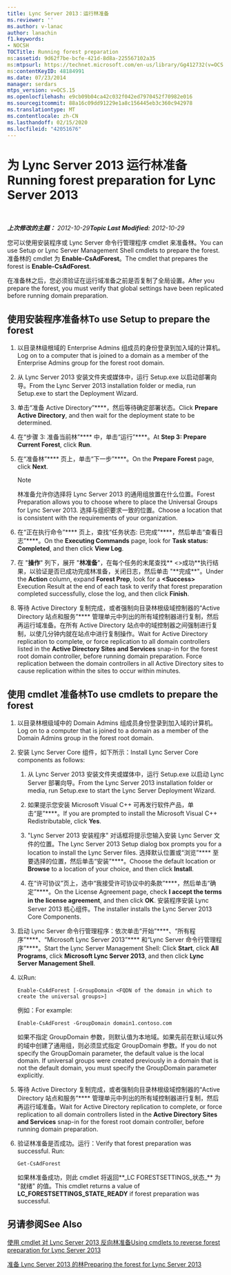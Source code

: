 ```yaml
---
title: Lync Server 2013：运行林准备
ms.reviewer: ''
ms.author: v-lanac
author: lanachin
f1.keywords:
- NOCSH
TOCTitle: Running forest preparation
ms:assetid: 9d62f7be-bcfe-421d-8d8a-225567102a35
ms:mtpsurl: https://technet.microsoft.com/en-us/library/Gg412732(v=OCS.15)
ms:contentKeyID: 48184991
ms.date: 07/23/2014
manager: serdars
mtps_version: v=OCS.15
ms.openlocfilehash: e9cb09b04ca42c032f042ed7970452f70982e016
ms.sourcegitcommit: 88a16c09dd91229e1a8c156445eb3c360c942978
ms.translationtype: MT
ms.contentlocale: zh-CN
ms.lasthandoff: 02/15/2020
ms.locfileid: "42051676"
---
```

<div data-xmlns="http://www.w3.org/1999/xhtml">

<div class="topic" data-xmlns="http://www.w3.org/1999/xhtml" data-msxsl="urn:schemas-microsoft-com:xslt" data-cs="http://msdn.microsoft.com/">

<div data-asp="http://msdn2.microsoft.com/asp">

# <a name="running-forest-preparation-for-lync-server-2013"></a><span data-ttu-id="e257c-102">为 Lync Server 2013 运行林准备</span><span class="sxs-lookup"><span data-stu-id="e257c-102">Running forest preparation for Lync Server 2013</span></span>

</div>

<div id="mainSection">

<div id="mainBody">

<span> </span>

<span data-ttu-id="e257c-103">_**上次修改的主题：** 2012-10-29_</span><span class="sxs-lookup"><span data-stu-id="e257c-103">_**Topic Last Modified:** 2012-10-29_</span></span>

<span data-ttu-id="e257c-104">您可以使用安装程序或 Lync Server 命令行管理程序 cmdlet 来准备林。</span><span class="sxs-lookup"><span data-stu-id="e257c-104">You can use Setup or Lync Server Management Shell cmdlets to prepare the forest.</span></span> <span data-ttu-id="e257c-105">准备林的 cmdlet 为 **Enable-CsAdForest**。</span><span class="sxs-lookup"><span data-stu-id="e257c-105">The cmdlet that prepares the forest is **Enable-CsAdForest**.</span></span>

<span data-ttu-id="e257c-106">在准备林之后，您必须验证在运行域准备之前是否复制了全局设置。</span><span class="sxs-lookup"><span data-stu-id="e257c-106">After you prepare the forest, you must verify that global settings have been replicated before running domain preparation.</span></span>

<div>

## <a name="to-use-setup-to-prepare-the-forest"></a><span data-ttu-id="e257c-107">使用安装程序准备林</span><span class="sxs-lookup"><span data-stu-id="e257c-107">To use Setup to prepare the forest</span></span>

1.  <span data-ttu-id="e257c-108">以目录林级根域的 Enterprise Admins 组成员的身份登录到加入域的计算机。</span><span class="sxs-lookup"><span data-stu-id="e257c-108">Log on to a computer that is joined to a domain as a member of the Enterprise Admins group for the forest root domain.</span></span>

2.  <span data-ttu-id="e257c-109">从 Lync Server 2013 安装文件夹或媒体中，运行 Setup.exe 以启动部署向导。</span><span class="sxs-lookup"><span data-stu-id="e257c-109">From the Lync Server 2013 installation folder or media, run Setup.exe to start the Deployment Wizard.</span></span>

3.  <span data-ttu-id="e257c-110">单击“准备 Active Directory”\*\*\*\*，然后等待确定部署状态。</span><span class="sxs-lookup"><span data-stu-id="e257c-110">Click **Prepare Active Directory**, and then wait for the deployment state to be determined.</span></span>

4.  <span data-ttu-id="e257c-111">在“步骤 3: 准备当前林”\*\*\*\* 中，单击“运行”\*\*\*\*。</span><span class="sxs-lookup"><span data-stu-id="e257c-111">At **Step 3: Prepare Current Forest**, click **Run**.</span></span>

5.  <span data-ttu-id="e257c-112">在“准备林”\*\*\*\* 页上，单击“下一步”\*\*\*\*。</span><span class="sxs-lookup"><span data-stu-id="e257c-112">On the **Prepare Forest** page, click **Next**.</span></span>
    
    <div>
    

    > [!NOTE]  
    > <span data-ttu-id="e257c-113">林准备允许你选择将 Lync Server 2013 的通用组放置在什么位置。</span><span class="sxs-lookup"><span data-stu-id="e257c-113">Forest Preparation allows you to choose where to place the Universal Groups for Lync Server 2013.</span></span> <span data-ttu-id="e257c-114">选择与组织要求一致的位置。</span><span class="sxs-lookup"><span data-stu-id="e257c-114">Choose a location that is consistent with the requirements of your organization.</span></span>

    
    </div>

6.  <span data-ttu-id="e257c-115">在“正在执行命令”\*\*\*\* 页上，查找“任务状态: 已完成”\*\*\*\*，然后单击“查看日志”\*\*\*\*。</span><span class="sxs-lookup"><span data-stu-id="e257c-115">On the **Executing Commands** page, look for **Task status: Completed**, and then click **View Log**.</span></span>

7.  <span data-ttu-id="e257c-116">在 "**操作**" 列下，展开 "**林准备**"，在每个任务的末尾查找\*\* \<\>成功**执行结果，以验证是否已成功完成林准备，关闭日志，然后单击 "**完成\*\*"。</span><span class="sxs-lookup"><span data-stu-id="e257c-116">Under the **Action** column, expand **Forest Prep**, look for a **\<Success\>** Execution Result at the end of each task to verify that forest preparation completed successfully, close the log, and then click **Finish**.</span></span>

8.  <span data-ttu-id="e257c-p103">等待 Active Directory 复制完成，或者强制向目录林根级域控制器的“Active Directory 站点和服务”\*\*\*\* 管理单元中列出的所有域控制器进行复制，然后再运行域准备。在所有 Active Directory 站点中的域控制器之间强制进行复制，以使几分钟内就在站点中进行复制操作。</span><span class="sxs-lookup"><span data-stu-id="e257c-p103">Wait for Active Directory replication to complete, or force replication to all domain controllers listed in the **Active Directory Sites and Services** snap-in for the forest root domain controller, before running domain preparation. Force replication between the domain controllers in all Active Directory sites to cause replication within the sites to occur within minutes.</span></span>

</div>

<div>

## <a name="to-use-cmdlets-to-prepare-the-forest"></a><span data-ttu-id="e257c-119">使用 cmdlet 准备林</span><span class="sxs-lookup"><span data-stu-id="e257c-119">To use cmdlets to prepare the forest</span></span>

1.  <span data-ttu-id="e257c-120">以目录林根级域中的 Domain Admins 组成员身份登录到加入域的计算机。</span><span class="sxs-lookup"><span data-stu-id="e257c-120">Log on to a computer that is joined to a domain as a member of the Domain Admins group in the forest root domain.</span></span>

2.  <span data-ttu-id="e257c-121">安装 Lync Server Core 组件，如下所示：</span><span class="sxs-lookup"><span data-stu-id="e257c-121">Install Lync Server Core components as follows:</span></span>
    
    1.  <span data-ttu-id="e257c-122">从 Lync Server 2013 安装文件夹或媒体中，运行 Setup.exe 以启动 Lync Server 部署向导。</span><span class="sxs-lookup"><span data-stu-id="e257c-122">From the Lync Server 2013 installation folder or media, run Setup.exe to start the Lync Server Deployment Wizard.</span></span>
    
    2.  <span data-ttu-id="e257c-123">如果提示您安装 Microsoft Visual C++ 可再发行软件产品，单击“是”\*\*\*\*。</span><span class="sxs-lookup"><span data-stu-id="e257c-123">If you are prompted to install the Microsoft Visual C++ Redistributable, click **Yes**.</span></span>
    
    3.  <span data-ttu-id="e257c-124">"Lync Server 2013 安装程序" 对话框将提示您输入安装 Lync Server 文件的位置。</span><span class="sxs-lookup"><span data-stu-id="e257c-124">The Lync Server 2013 Setup dialog box prompts you for a location to install the Lync Server files.</span></span> <span data-ttu-id="e257c-125">选择默认位置或“浏览”\*\*\*\* 至要选择的位置，然后单击“安装”\*\*\*\*。</span><span class="sxs-lookup"><span data-stu-id="e257c-125">Choose the default location or **Browse** to a location of your choice, and then click **Install**.</span></span>
    
    4.  <span data-ttu-id="e257c-126">在“许可协议”页上，选中“我接受许可协议中的条款”\*\*\*\*，然后单击“确定”\*\*\*\*。</span><span class="sxs-lookup"><span data-stu-id="e257c-126">On the License Agreement page, check **I accept the terms in the license agreement**, and then click **OK**.</span></span> <span data-ttu-id="e257c-127">安装程序安装 Lync Server 2013 核心组件。</span><span class="sxs-lookup"><span data-stu-id="e257c-127">The installer installs the Lync Server 2013 Core Components.</span></span>

3.  <span data-ttu-id="e257c-128">启动 Lync Server 命令行管理程序：依次单击“开始”\*\*\*\*、“所有程序”\*\*\*\*、“Microsoft Lync Server 2013”\*\*\*\* 和“Lync Server 命令行管理程序”\*\*\*\*。</span><span class="sxs-lookup"><span data-stu-id="e257c-128">Start the Lync Server Management Shell: Click **Start**, click **All Programs**, click **Microsoft Lync Server 2013**, and then click **Lync Server Management Shell**.</span></span>

4.  <span data-ttu-id="e257c-129">以</span><span class="sxs-lookup"><span data-stu-id="e257c-129">Run:</span></span>
    
        Enable-CsAdForest [-GroupDomain <FQDN of the domain in which to create the universal groups>]
    
    <span data-ttu-id="e257c-130">例如：</span><span class="sxs-lookup"><span data-stu-id="e257c-130">For example:</span></span>
    
        Enable-CsAdForest -GroupDomain domain1.contoso.com 
    
    <span data-ttu-id="e257c-p106">如果不指定 GroupDomain 参数，则默认值为本地域。如果先前在默认域以外的域中创建了通用组，则必须显式指定 GroupDomain 参数。</span><span class="sxs-lookup"><span data-stu-id="e257c-p106">If you do not specify the GroupDomain parameter, the default value is the local domain. If universal groups were created previously in a domain that is not the default domain, you must specify the GroupDomain parameter explicitly.</span></span>

5.  <span data-ttu-id="e257c-133">等待 Active Directory 复制完成，或者强制向目录林根级域控制器的“Active Directory 站点和服务”\*\*\*\* 管理单元中列出的所有域控制器进行复制，然后再运行域准备。</span><span class="sxs-lookup"><span data-stu-id="e257c-133">Wait for Active Directory replication to complete, or force replication to all domain controllers listed in the **Active Directory Sites and Services** snap-in for the forest root domain controller, before running domain preparation.</span></span>

6.  <span data-ttu-id="e257c-p107">验证林准备是否成功。运行：</span><span class="sxs-lookup"><span data-stu-id="e257c-p107">Verify that forest preparation was successful. Run:</span></span>
    
        Get-CsAdForest 
    
    <span data-ttu-id="e257c-136">如果林准备成功，则此 cmdlet 将返回**\_LC FORESTSETTINGS\_状态\_** 为 "就绪" 的值。</span><span class="sxs-lookup"><span data-stu-id="e257c-136">This cmdlet returns a value of **LC\_FORESTSETTINGS\_STATE\_READY** if forest preparation was successful.</span></span>

</div>

<div>

## <a name="see-also"></a><span data-ttu-id="e257c-137">另请参阅</span><span class="sxs-lookup"><span data-stu-id="e257c-137">See Also</span></span>


[<span data-ttu-id="e257c-138">使用 cmdlet 对 Lync Server 2013 反向林准备</span><span class="sxs-lookup"><span data-stu-id="e257c-138">Using cmdlets to reverse forest preparation for Lync Server 2013</span></span>](lync-server-2013-using-cmdlets-to-reverse-forest-preparation.md)  


[<span data-ttu-id="e257c-139">准备 Lync Server 2013 的林</span><span class="sxs-lookup"><span data-stu-id="e257c-139">Preparing the forest for Lync Server 2013</span></span>](lync-server-2013-preparing-the-forest.md)  
  

</div>

</div>

<span> </span>

</div>

</div>

</div>

